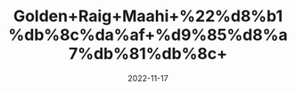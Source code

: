 ---
title: 'Golden+Raig+Maahi+%22%d8%b1%db%8c%da%af+%d9%85%d8%a7%db%81%db%8c+'
date: '2022-11-17' 
metatag: '' 
inventory: '0' 
draft: false 
# meta description 
shortDescripton: '+Sand+Fish+%22+Sandfish+is+an+excellent+source+of+zinc+and+causes+shrinkage+of+seminiferous+tubules+and+male+sex+hormones.'
description: 'Herbs+%d8%ac%da%91%db%8c+%d8%a8%d9%88%d9%b9%db%8c'
longdescription: ''
tags: ''
brand: ''
subCategory: ''
sellCount: '0'
featured: True
# product Price
price: '1200.0'
# Product Short Description
shortDescription: '+Sand+Fish+%22+Sandfish+is+an+excellent+source+of+zinc+and+causes+shrinkage+of+seminiferous+tubules+and+male+sex+hormones.'
productID: 'EA2FB88D-9A24-ED11-9968-005056B3A416'
type: 'products'
category: 'Herbs+%d8%ac%da%91%db%8c+%d8%a8%d9%88%d9%b9%db%8c' 
thumnailproduct: 'https://eraconnect.blob.core.windows.net/product-images/aminsaddiquidawakhana/EA2FB88D-9A24-ED11-9968-005056B3A416.webp' 
images:
  - image: 'https://eraconnect.blob.core.windows.net/product-images/aminsaddiquidawakhana/EA2FB88D-9A24-ED11-9968-005056B3A416.webp'  
Variants:
---